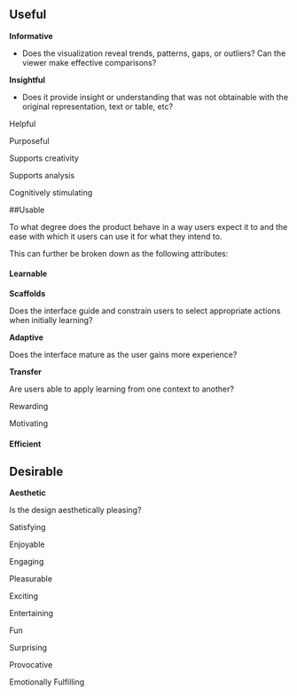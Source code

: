 


## Useful

**Informative**

- Does the visualization reveal trends, patterns, gaps, or outliers? Can the viewer make effective comparisons?

**Insightful**

- Does it provide insight or understanding that was not obtainable with the original representation, text or table, etc?

Helpful

Purposeful

Supports creativity

Supports analysis

Cognitively stimulating








##Usable

To what degree does the product behave in a way users expect it to and the ease with which it users can use it for what they intend to. 



This can further be broken down as the following attributes:





#### Learnable

**Scaffolds**

Does the interface guide and constrain users to select appropriate actions when initially learning?

**Adaptive**

Does the interface mature as the user gains more experience?

**Transfer**

Are users able to apply learning from one context to another?

Rewarding



Motivating



#### Efficient







## Desirable

**Aesthetic**

Is the design aesthetically pleasing?

Satisfying

Enjoyable

Engaging

Pleasurable

Exciting

Entertaining

Fun

Surprising

Provocative

Emotionally Fulfilling

